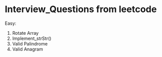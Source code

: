 # Interview_Questions from leetcode

Easy:

1. Rotate Array
2. Implement_strStr()
3. Valid Palindrome
4. Valid Anagram
